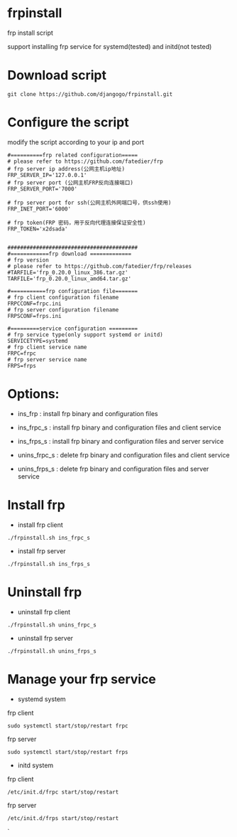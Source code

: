 # frpinstall
frp install script

support installing frp service for systemd(tested) and initd(not tested)

# Download script

`git clone https://github.com/djangogo/frpinstall.git
`

# Configure the script
modify the script according to your ip and port 
```
#==========frp related configuration=====
# please refer to https://github.com/fatedier/frp
# frp server ip address(公网主机ip地址)
FRP_SERVER_IP='127.0.0.1'
# frp server port (公网主机FRP反向连接端口)
FRP_SERVER_PORT='7000'

# frp server port for ssh(公网主机外网端口号，供ssh使用)
FRP_INET_PORT='6000'

# frp token(FRP 密码，用于反向代理连接保证安全性)
FRP_TOKEN='x2dsada'


#########################################
#============frp download =============
# frp version
# please refer to https://github.com/fatedier/frp/releases
#TARFILE='frp_0.20.0_linux_386.tar.gz'
TARFILE='frp_0.20.0_linux_amd64.tar.gz'

#===========frp configuration file=======
# frp client configuration filename
FRPCCONF=frpc.ini
# frp server configuration filename
FRPSCONF=frps.ini

#=========service configuration =========
# frp service type(only support systemd or initd)
SERVICETYPE=systemd
# frp client service name
FRPC=frpc
# frp server service name
FRPS=frps
```

# Options:
* ins_frp : install frp binary and configuration files

* ins_frpc_s : install frp binary and configuration files and client service

* ins_frps_s : install frp binary and configuration files and server service

* unins_frpc_s : delete frp binary and configuration files and client service

* unins_frps_s : delete frp binary and configuration files and server service

# Install frp
* install frp client

`
./frpinstall.sh ins_frpc_s
`

* install frp server

`
./frpinstall.sh ins_frps_s
`

# Uninstall frp

* uninstall frp client

`
./frpinstall.sh unins_frpc_s
`

* uninstall frp server


`
./frpinstall.sh unins_frps_s
`

# Manage your frp service
* systemd system

 frp client
 
`
sudo systemctl start/stop/restart frpc
`

 frp server
 
`
sudo systemctl start/stop/restart frps
`

* initd system

 frp client
 
`
/etc/init.d/frpc start/stop/restart
`

 frp server
 
`
/etc/init.d/frps start/stop/restart
`


`


